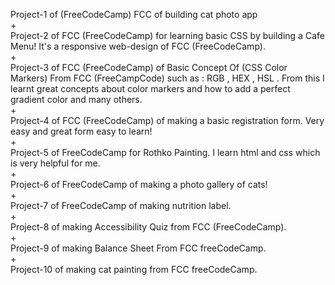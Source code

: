 Project-1 of (FreeCodeCamp) FCC of building cat photo app 
<br>
+ 
<br>
Project-2 of FCC (FreeCodeCamp) for learning basic CSS by building a Cafe Menu! It's a responsive web-design of FCC (FreeCodeCamp).
<br>
+
<br>
Project-3 of FCC (FreeCodeCamp) of Basic Concept Of (CSS Color Markers) From FCC (FreeCampCode) such as : RGB , HEX , HSL . From this I learnt great concepts about color markers and how to add a perfect gradient color and many others.
 <br>
+
<br>
Project-4 of FCC (FreeCodeCamp) of making a basic registration form. Very easy and great form easy to learn!
 <br>
+
<br>
Project-5 of FreeCodeCamp for Rothko Painting. I learn html and css which is very helpful for me.
<br>
+
<br>
Project-6 of FreeCodeCamp of making a photo gallery of cats!
<br>
+
<br>
Project-7 of FreeCodeCamp of making nutrition label.
<br>
+
<br>
Project-8 of making Accessibility Quiz from FCC (FreeCodeCamp).
<br>
+
<br>
Project-9 of making Balance Sheet From FCC freeCodeCamp.
<br>
+
<br>
Project-10 of making cat painting from FCC freeCodeCamp.
